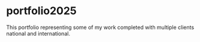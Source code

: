 # portfolio2025
This portfolio representing some of my work completed with multiple clients national and international.
